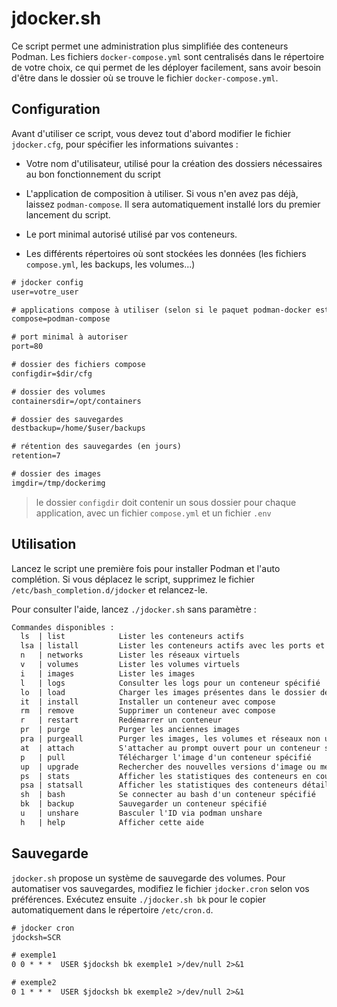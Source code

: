 # jdocker.sh

Ce script permet une administration plus simplifiée des conteneurs Podman. Les fichiers `docker-compose.yml` sont centralisés dans le répertoire de votre choix, ce qui permet de les déployer facilement, sans avoir besoin d'être dans le dossier où se trouve le fichier `docker-compose.yml`.

## Configuration

Avant d'utiliser ce script, vous devez tout d'abord modifier le fichier `jdocker.cfg`, pour spécifier les informations suivantes :

- Votre nom d'utilisateur, utilisé pour la création des dossiers nécessaires au bon fonctionnement du script

- L'application de composition à utiliser. Si vous n'en avez pas déjà, laissez `podman-compose`. Il sera automatiquement installé lors du premier lancement du script.

- Le port minimal autorisé utilisé par vos conteneurs.

- Les différents répertoires où sont stockées les données (les fichiers `compose.yml`, les backups, les volumes...)

```txt
# jdocker config
user=votre_user

# applications compose à utiliser (selon si le paquet podman-docker est installé)
compose=podman-compose

# port minimal à autoriser
port=80

# dossier des fichiers compose
configdir=$dir/cfg

# dossier des volumes
containersdir=/opt/containers

# dossier des sauvegardes
destbackup=/home/$user/backups

# rétention des sauvegardes (en jours)
retention=7

# dossier des images
imgdir=/tmp/dockerimg

```

> le dossier `configdir` doit contenir un sous dossier pour chaque application, avec un fichier `compose.yml` et un fichier `.env`

## Utilisation

Lancez le script une première fois pour installer Podman et l'auto complétion. Si vous déplacez le script, supprimez le fichier `/etc/bash_completion.d/jdocker` et relancez-le.

Pour consulter l'aide, lancez `./jdocker.sh` sans paramètre :

```txt
Commandes disponibles :
  ls  | list            Lister les conteneurs actifs
  lsa | listall         Lister les conteneurs actifs avec les ports et l'image utilisée
  n   | networks        Lister les réseaux virtuels
  v   | volumes         Lister les volumes virtuels
  i   | images          Lister les images
  l   | logs            Consulter les logs pour un conteneur spécifié
  lo  | load            Charger les images présentes dans le dossier dédié
  it  | install         Installer un conteneur avec compose
  rm  | remove          Supprimer un conteneur avec compose
  r   | restart         Redémarrer un conteneur
  pr  | purge           Purger les anciennes images
  pra | purgeall        Purger les images, les volumes et réseaux non utilisés
  at  | attach          S'attacher au prompt ouvert pour un conteneur spécifié
  p   | pull            Télécharger l'image d'un conteneur spécifié
  up  | upgrade         Rechercher des nouvelles versions d'image ou mettre à jour un conteneur spécifié
  ps  | stats           Afficher les statistiques des conteneurs en cours d'exécution
  psa | statsall        Afficher les statistiques des conteneurs détaillées
  sh  | bash            Se connecter au bash d'un conteneur spécifié
  bk  | backup          Sauvegarder un conteneur spécifié
  u   | unshare         Basculer l'ID via podman unshare
  h   | help            Afficher cette aide
```

## Sauvegarde

`jdocker.sh` propose un système de sauvegarde des volumes. Pour automatiser vos sauvegardes, modifiez le fichier `jdocker.cron` selon vos préférences. 
Exécutez ensuite `./jdocker.sh bk` pour le copier automatiquement dans le répertoire `/etc/cron.d`.

```txt
# jdocker cron
jdocksh=SCR

# exemple1
0 0 * * *  USER $jdocksh bk exemple1 >/dev/null 2>&1

# exemple2
0 1 * * *  USER $jdocksh bk exemple2 >/dev/null 2>&1
```
